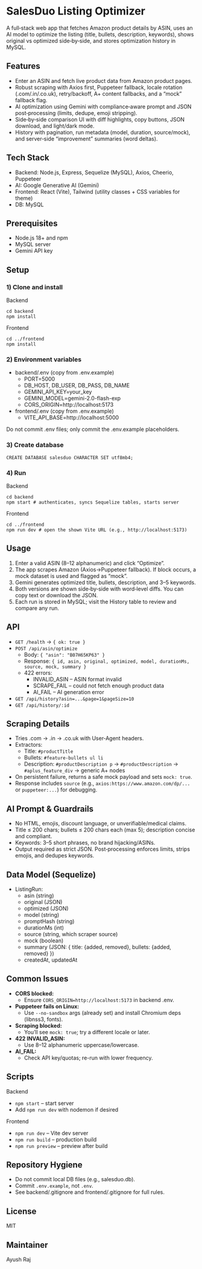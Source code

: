 # SalesDuo Listing Optimizer

A full‑stack web app that fetches Amazon product details by ASIN, uses an AI model to optimize the listing (title, bullets, description, keywords), shows original vs optimized side‑by‑side, and stores optimization history in MySQL.

## Features
- Enter an ASIN and fetch live product data from Amazon product pages.
- Robust scraping with Axios first, Puppeteer fallback, locale rotation (.com/.in/.co.uk), retry/backoff, A+ content fallbacks, and a “mock” fallback flag.
- AI optimization using Gemini with compliance‑aware prompt and JSON post‑processing (limits, dedupe, emoji stripping).
- Side‑by‑side comparison UI with diff highlights, copy buttons, JSON download, and light/dark mode.
- History with pagination, run metadata (model, duration, source/mock), and server‑side “improvement” summaries (word deltas).

## Tech Stack
- Backend: Node.js, Express, Sequelize (MySQL), Axios, Cheerio, Puppeteer
- AI: Google Generative AI (Gemini)
- Frontend: React (Vite), Tailwind (utility classes + CSS variables for theme)
- DB: MySQL

## Prerequisites
- Node.js 18+ and npm
- MySQL server
- Gemini API key

## Setup

### 1) Clone and install
Backend
```
cd backend
npm install
```

Frontend
```
cd ../frontend
npm install
```

### 2) Environment variables
- backend/.env (copy from .env.example)
  - PORT=5000
  - DB_HOST, DB_USER, DB_PASS, DB_NAME
  - GEMINI_API_KEY=your_key
  - GEMINI_MODEL=gemini-2.0-flash-exp
  - CORS_ORIGIN=http://localhost:5173
- frontend/.env (copy from .env.example)
  - VITE_API_BASE=http://localhost:5000

Do not commit .env files; only commit the .env.example placeholders.

### 3) Create database
```
CREATE DATABASE salesduo CHARACTER SET utf8mb4;
```

### 4) Run
Backend
```
cd backend
npm start # authenticates, syncs Sequelize tables, starts server
```

Frontend
```
cd ../frontend
npm run dev # open the shown Vite URL (e.g., http://localhost:5173)
```

## Usage
1. Enter a valid ASIN (8–12 alphanumeric) and click “Optimize”.
2. The app scrapes Amazon (Axios→Puppeteer fallback). If block occurs, a mock dataset is used and flagged as “mock”.
3. Gemini generates optimized title, bullets, description, and 3–5 keywords.
4. Both versions are shown side‑by‑side with word‑level diffs. You can copy text or download the JSON.
5. Each run is stored in MySQL; visit the History table to review and compare any run.

## API

- `GET /health` → `{ ok: true }`
- `POST /api/asin/optimize`
  - Body: `{ "asin": "B07H65KP63" }`
  - Response: `{ id, asin, original, optimized, model, durationMs, source, mock, summary }`
  - 422 errors:
    - INVALID_ASIN – ASIN format invalid
    - SCRAPE_FAIL – could not fetch enough product data
    - AI_FAIL – AI generation error
- `GET /api/history?asin=...&page=1&pageSize=10`
- `GET /api/history/:id`

## Scraping Details
- Tries .com → .in → .co.uk with User‑Agent headers.
- Extractors:
  - Title: `#productTitle`
  - Bullets: `#feature-bullets ul li`
  - Description: `#productDescription p` → `#productDescription` → `#aplus_feature_div` → generic A+ nodes
- On persistent failure, returns a safe mock payload and sets `mock: true`.
- Response includes `source` (e.g., `axios:https://www.amazon.com/dp/...` or `puppeteer:...`) for debugging.

## AI Prompt & Guardrails
- No HTML, emojis, discount language, or unverifiable/medical claims.
- Title ≤ 200 chars; bullets ≤ 200 chars each (max 5); description concise and compliant.
- Keywords: 3–5 short phrases, no brand hijacking/ASINs.
- Output required as strict JSON. Post‑processing enforces limits, strips emojis, and dedupes keywords.

## Data Model (Sequelize)
- ListingRun:
  - asin (string)
  - original (JSON)
  - optimized (JSON)
  - model (string)
  - promptHash (string)
  - durationMs (int)
  - source (string, which scraper source)
  - mock (boolean)
  - summary (JSON: { title: {added, removed}, bullets: {added, removed} })
  - createdAt, updatedAt

## Common Issues

- **CORS blocked:**
  - Ensure `CORS_ORIGIN=http://localhost:5173` in backend .env.
- **Puppeteer fails on Linux:**
  - Use `--no-sandbox` args (already set) and install Chromium deps (libnss3, fonts).
- **Scraping blocked:**
  - You’ll see `mock: true`; try a different locale or later.
- **422 INVALID_ASIN:**
  - Use 8–12 alphanumeric uppercase/lowercase.
- **AI_FAIL:**
  - Check API key/quotas; re-run with lower frequency.

## Scripts

Backend
- `npm start` – start server
- Add `npm run dev` with nodemon if desired

Frontend
- `npm run dev` – Vite dev server
- `npm run build` – production build
- `npm run preview` – preview after build

## Repository Hygiene
- Do not commit local DB files (e.g., salesduo.db).  
- Commit `.env.example`, not `.env`.  
- See backend/.gitignore and frontend/.gitignore for full rules.

## License
MIT

## Maintainer
Ayush Raj
